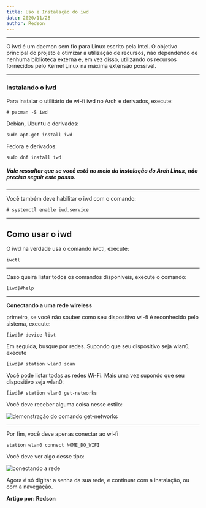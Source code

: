 ```yaml
---
title: Uso e Instalação do iwd
date: 2020/11/28
author: Redson
---
```

* * *

O iwd é um daemon sem fio para Linux escrito pela Intel. O objetivo principal do projeto é otimizar a utilização de recursos, não dependendo de nenhuma biblioteca externa e, em vez disso, utilizando os recursos fornecidos pelo Kernel Linux na máxima extensão possível.

* * *

### **Instalando o iwd**

Para instalar o utilitário de wi-fi iwd no Arch e derivados, execute:

    # pacman -S iwd
    

Debian, Ubuntu e derivados:

    sudo apt-get install iwd
    

Fedora e derivados:

    sudo dnf install iwd
    

##### Vale ressaltar que se você está no meio da instalação do Arch Linux, não precisa seguir este passo.

* * *

Você também deve habilitar o iwd com o comando:

    # systemctl enable iwd.service
    

* * *

Como usar o iwd
---------------

O iwd na verdade usa o comando iwctl, execute:

    iwctl
    

* * *

Caso queira listar todos os comandos disponíveis, execute o comando:

    [iwd]#help
    

* * *

**Conectando a uma rede wireless**

primeiro, se você não souber como seu dispositivo wi-fi é reconhecido pelo sistema, execute:

    [iwd]# device list
    

Em seguida, busque por redes. Supondo que seu dispositivo seja wlan0, execute

    [iwd]# station wlan0 scan
    

Você pode listar todas as redes Wi-Fi. Mais uma vez supondo que seu dispositivo seja wlan0:

    [iwd]# station wlan0 get-networks
    

Você deve receber alguma coisa nesse estilo:

  
![demonstração do comando get-networks](https://media.discordapp.net/attachments/776201664902201346/776201725416833064/unknown.png)

* * *

Por fim, você deve apenas conectar ao wi-fi

    station wlan0 connect NOME_DO_WIFI
    

Você deve ver algo desse tipo:

  
![conectando a rede](https://media.discordapp.net/attachments/776201664902201346/776202258030395422/unknown.png)  
  

Agora é só digitar a senha da sua rede, e continuar com a instalação, ou com a navegação.

**Artigo por: Redson**